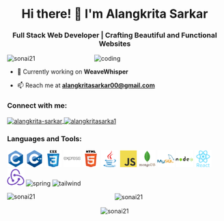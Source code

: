 <h1 align="center">Hi there! 👋 I'm Alangkrita Sarkar</h1>
<h3 align="center">Full Stack Web Developer | Crafting Beautiful and Functional Websites</h3>

<img align="right" alt="coding" width="300" src="https://media.tenor.com/QVC1Nmb9TwUAAAAi/coding.gif" />

<p align="left"> 
  <img src="https://komarev.com/ghpvc/?username=sonai21&label=Profile%20views&color=0e75b6&style=flat" alt="sonai21" />
</p>

- 🔭 Currently working on **WeaveWhisper**

- 📫 Reach me at **alangkritasarkar00@gmail.com**

<h3 align="left">Connect with me:</h3>
<p align="left">
  <a href="https://linkedin.com/in/alangkrita-sarkar" target="blank">
    <img align="center" src="https://raw.githubusercontent.com/rahuldkjain/github-profile-readme-generator/master/src/images/icons/Social/linked-in-alt.svg" alt="alangkrita-sarkar" height="30" width="40" />
  </a>
  <a href="https://www.hackerrank.com/alangkritasarka1" target="blank">
    <img align="center" src="https://raw.githubusercontent.com/rahuldkjain/github-profile-readme-generator/master/src/images/icons/Social/hackerrank.svg" alt="alangkritasarka1" height="30" width="40" />
  </a>
</p>

<h3 align="left">Languages and Tools:</h3>
<p align="left"> 
  <img src="https://raw.githubusercontent.com/devicons/devicon/master/icons/c/c-original.svg" alt="c" width="40" height="40"/>
  <img src="https://raw.githubusercontent.com/devicons/devicon/master/icons/cplusplus/cplusplus-original.svg" alt="cplusplus" width="40" height="40"/>
  <img src="https://raw.githubusercontent.com/devicons/devicon/master/icons/css3/css3-original-wordmark.svg" alt="css3" width="40" height="40"/>
  <img src="https://raw.githubusercontent.com/devicons/devicon/master/icons/express/express-original-wordmark.svg" alt="express" width="40" height="40"/>
  <img src="https://raw.githubusercontent.com/devicons/devicon/master/icons/html5/html5-original-wordmark.svg" alt="html5" width="40" height="40"/>
  <img src="https://raw.githubusercontent.com/devicons/devicon/master/icons/java/java-original.svg" alt="java" width="40" height="40"/>
  <img src="https://raw.githubusercontent.com/devicons/devicon/master/icons/javascript/javascript-original.svg" alt="javascript" width="40" height="40"/>
  <img src="https://raw.githubusercontent.com/devicons/devicon/master/icons/mongodb/mongodb-original-wordmark.svg" alt="mongodb" width="40" height="40"/>
  <img src="https://raw.githubusercontent.com/devicons/devicon/master/icons/mysql/mysql-original-wordmark.svg" alt="mysql" width="40" height="40"/>
  <img src="https://raw.githubusercontent.com/devicons/devicon/master/icons/nodejs/nodejs-original-wordmark.svg" alt="nodejs" width="40" height="40"/>
  <img src="https://raw.githubusercontent.com/devicons/devicon/master/icons/react/react-original-wordmark.svg" alt="react" width="40" height="40"/>
  <img src="https://raw.githubusercontent.com/devicons/devicon/master/icons/redux/redux-original.svg" alt="redux" width="40" height="40"/>
  <img src="https://www.vectorlogo.zone/logos/springio/springio-icon.svg" alt="spring" width="40" height="40"/>
  <img src="https://www.vectorlogo.zone/logos/tailwindcss/tailwindcss-icon.svg" alt="tailwind" width="40" height="40"/>
</p>

<p align="center">
  <img align="left" src="https://github-readme-stats.vercel.app/api/top-langs?username=sonai21&show_icons=true&locale=en&layout=compact" alt="sonai21" />
</p>

<p align="center">
  <img align="center" src="https://github-readme-stats.vercel.app/api?username=sonai21&show_icons=true&locale=en" alt="sonai21" />
</p>

<p align="center">
  <img align="center" src="https://github-readme-streak-stats.herokuapp.com/?user=sonai21&" alt="sonai21" />
</p>

